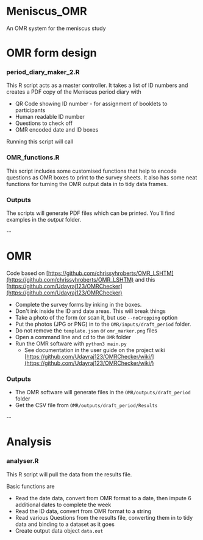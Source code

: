 # Meniscus_OMR
An OMR system for the meniscus study



# OMR form design

### period\_diary\_maker\_2.R  

This R script acts as a master controller. It takes a list of ID numbers and creates a PDF copy of the Meniscus period diary with

* QR Code showing ID number - for assignment of  booklets to participants
* Human readable ID number
* Questions to check off
* OMR encoded date and ID boxes

Running this script will call

### OMR_functions.R

This script includes some customised functions that help to encode questions as OMR boxes to print to the survey sheets. 
It also has some neat functions for turning the OMR output data in to tidy data frames.

### Outputs

The scripts will generate PDF files which can be printed. You'll find examples in the *output* folder.

--

# OMR

Code based on [https://github.com/chrissyhroberts/OMR_LSHTM](https://github.com/chrissyhroberts/OMR_LSHTM) and this [https://github.com/Udayraj123/OMRChecker](https://github.com/Udayraj123/OMRChecker)

* Complete the survey forms by inking in the boxes. 
* Don't ink inside the ID and date areas. This will break things
* Take a photo of the form (or scan it, but use `--noCropping` option
* Put the photos (JPG or PNG) in to the `OMR/inputs/draft_period` folder.
* Do not remove the `template.json` or `omr_marker.png` files
* Open a command line and cd to the `OMR` folder
* Run the OMR software with `python3 main.py` 
	* See documentation in the user guide on the project wiki [https://github.com/Udayraj123/OMRChecker/wiki/](https://github.com/Udayraj123/OMRChecker/wiki/)

### Outputs 
* The OMR software will generate files in the `OMR/outputs/draft_period` folder
* Get the CSV file from `OMR/outputs/draft_period/Results`

 --

# Analysis

### analyser.R  
This R script will pull the data from the results file.

Basic functions are

* Read the date data, convert from OMR format to a date, then impute 6 additional dates to complete the week
* Read the ID data, convert from OMR format to a string
* Read various Questions from the results file, converting them in to tidy data and binding to a dataset as it goes
* Create output data object `data.out`
